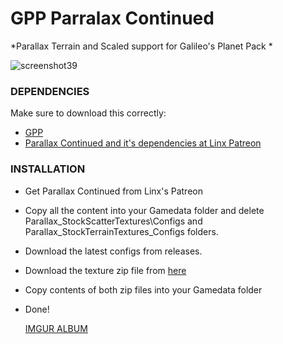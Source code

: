 # GPP Parralax Continued
*Parallax Terrain and Scaled support for Galileo's Planet Pack *


![screenshot39](https://github.com/user-attachments/assets/80950cad-2162-4ca8-906d-a67844b315c2)


### DEPENDENCIES
Make sure to download this correctly:

- [GPP](https://github.com/Galileo88/Galileos-Planet-Pack)
- [Parallax Continued and it's dependencies at Linx Patreon](https://www.patreon.com/linx_)

### INSTALLATION

- Get Parallax Continued from Linx's Patreon 
- Copy all the content into your Gamedata folder and delete Parallax_StockScatterTextures\Configs and Parallax_StockTerrainTextures_Configs folders.
- Download the latest configs from releases.
- Download the texture zip file from [here](https://drive.google.com/file/d/1EsBi3nIQxZoKVlrSEXuGUMo4hlk4dhn_/view)
- Copy contents of both zip files into your Gamedata folder
- Done!

  [IMGUR ALBUM](https://imgur.com/gallery/gpp-parallax-c-JBqo66L)
